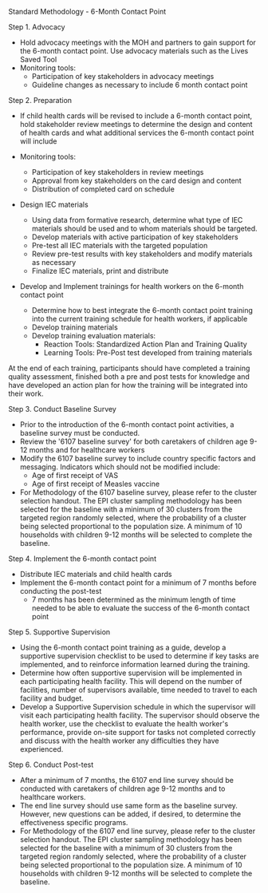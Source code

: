 Standard Methodology - 6-Month Contact Point

Step 1. Advocacy

* Hold advocacy meetings with the MOH and partners to gain support for the 6-month contact point. Use advocacy materials such as the Lives Saved Tool
* Monitoring tools:
  * Participation of key stakeholders in advocacy meetings
  * Guideline changes as necessary to include 6 month contact point

Step 2. Preparation

* If child health cards will be revised to include a 6-month contact point, hold stakeholder review meetings to determine the design and content of health cards and what additional services the 6-month contact point will include
* Monitoring tools:
  * Participation of key stakeholders in review meetings
  * Approval from key stakeholders on the card design and content
  * Distribution of completed card on schedule

* Design IEC materials
  * Using data from formative research, determine what type of IEC materials should be used and to whom materials should be targeted.
  * Develop materials with active participation of key stakeholders
  * Pre-test all IEC materials with the targeted population
  * Review pre-test results with key stakeholders and modify materials as necessary
  * Finalize IEC materials, print and distribute

* Develop and Implement trainings for health workers on the 6-month contact point
  * Determine how to best integrate the 6-month contact point training into the current training schedule for health workers, if applicable
  * Develop training materials
  * Develop training evaluation materials:
    * Reaction Tools: Standardized Action Plan and Training Quality
    * Learning Tools: Pre-Post test developed from training materials

At the end of each training, participants should have completed a training quality assessment, finished both a pre and post tests for knowledge and have developed an action plan for how the training will be integrated into their work.

Step 3. Conduct Baseline Survey

* Prior to the introduction of the 6-month contact point activities, a baseline survey must be conducted.
* Review the '6107 baseline survey' for both caretakers of children age 9-12 months and for healthcare workers
* Modify the 6107 baseline survey to include country specific factors and messaging. Indicators which should not be modified include:
  * Age of first receipt of VAS
  * Age of first receipt of Measles vaccine
* For Methodology of the 6107 baseline survey, please refer to the cluster selection handout. The EPI cluster sampling methodology has been selected for the baseline with a minimum of 30 clusters from the targeted region randomly selected, where the probability of a cluster being selected proportional to the population size. A minimum of 10 households with children 9-12 months will be selected to complete the baseline.

Step 4. Implement the 6-month contact point

* Distribute IEC materials and child health cards
* Implement the 6-month contact point for a minimum of 7 months before conducting the post-test
  * 7 months has been determined as the minimum length of time needed to be able to evaluate the success of the 6-month contact point

Step 5. Supportive Supervision

* Using the 6-month contact point training as a guide, develop a supportive supervision checklist to be used to determine if key tasks are implemented, and to reinforce information learned during the training.
* Determine how often supportive supervision will be implemented in each participating health facility. This will depend on the number of facilities, number of supervisors available, time needed to travel to each facility and budget.
* Develop a Supportive Supervision schedule in which the supervisor will visit each participating health facility. The supervisor should observe the health worker, use the checklist to evaluate the health worker's performance, provide on-site support for tasks not completed correctly and discuss with the health worker any difficulties they have experienced.

Step 6. Conduct Post-test

* After a minimum of 7 months, the 6107 end line survey should be conducted with caretakers of children age 9-12 months and to healthcare workers.
* The end line survey should use same form as the baseline survey. However, new questions can be added, if desired, to determine the effectiveness specific programs.
* For Methodology of the 6107 end line survey, please refer to the cluster selection handout. The EPI cluster sampling methodology has been selected for the baseline with a minimum of 30 clusters from the targeted region randomly selected, where the probability of a cluster being selected proportional to the population size. A minimum of 10 households with children 9-12 months will be selected to complete the baseline.